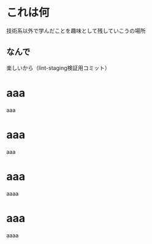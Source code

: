 # これは何

技術系以外で学んだことを趣味として残していこうの場所

## なんで

楽しいから（lint-staging検証用コミット）

# aaa

aaa

# aaa

aaa

# aaa
aaaa

# aaa
aaaa